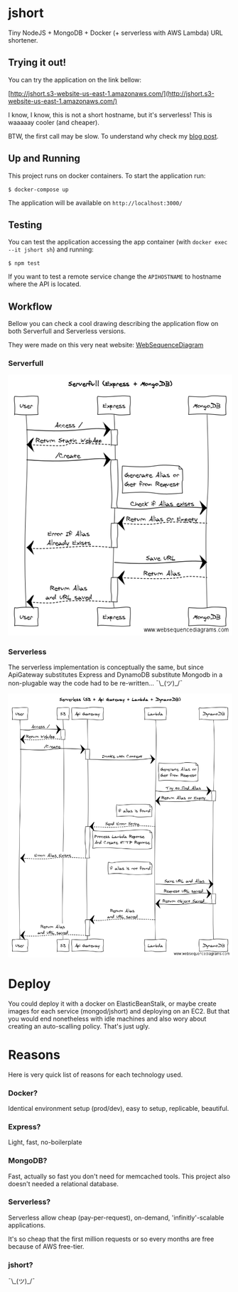 # jshort

Tiny NodeJS + MongoDB + Docker (+ serverless with AWS Lambda) URL shortener.

## Trying it out!

You can try the application on the link bellow:

[http://jshort.s3-website-us-east-1.amazonaws.com/](http://jshort.s3-website-us-east-1.amazonaws.com/)

I know, I know, this is not a short hostname, but it's serverless! This is waaaaay cooler (and cheaper).

BTW, the first call may be slow. To understand why check my [blog post](https://medium.com/@hollentor/melhores-pr%C3%A1ticas-serverless-com-lambda-e-api-gateway-8b1d62774e8d#.1649mjdve).

## Up and Running

This project runs on docker containers. To start the application run:

```
$ docker-compose up
```

The application will be available on `http://localhost:3000/`

## Testing

You can test the application accessing the app container (with `docker exec --it jshort sh`) and running:

```
$ npm test
```

If you want to test a remote service change the `APIHOSTNAME` to hostname where the API is located.

## Workflow

Bellow you can check a cool drawing describing the application flow on both Serverfull and Serverless versions.

They were made on this very neat website: [WebSequenceDiagram](https://www.websequencediagrams.com/)

### Serverfull

![Serverfull](./docs/serverfull.png)

### Serverless

The serverless implementation is conceptually the same, but since ApiGateway substitutes Express and DynamoDB substitute Mongodb in a non-plugable way the code had to be re-written... ¯\\\_(ツ)\_/¯

![Serverfull](./docs/serverless.png)

# Deploy

You could deploy it with a docker on ElasticBeanStalk, or maybe create images for each service (mongod/jshort) and deploying on an EC2. But that you would end nonetheless with idle machines and also wory about creating an auto-scalling policy. That's just ugly.

# Reasons

Here is very quick list of reasons for each technology used.

### Docker?
Identical environment setup (prod/dev), easy to setup, replicable, beautiful.

### Express?
Light, fast, no-boilerplate

### MongoDB?
Fast, actually so fast you don't need for memcached tools. This project also doesn't needed a relational database.

### Serverless?
Serverless allow cheap (pay-per-request), on-demand, 'infinitly'-scalable applications.

It's so cheap that the first million requests or so every months are free because of AWS free-tier.

### jshort?

¯\\\_(ツ)\_/¯
